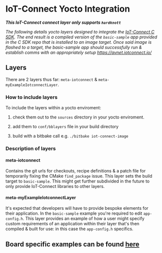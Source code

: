 # IoT-Connect Yocto Integration
***This IoT-Connect connect layer only supports `hardknott`***

*The following details yocto layers designed to integrate the [IoT-Connect C SDK](https://github.com/avnet-iotconnect/iotc-generic-c-sdk). The end result is a compiled version of the `basic-sample` app provided in the C SDK repo that is installed to an image target. Once said image is flashed to a target, the basic-sample app should successfully run & establish comms with an appropriately setup https://avnet.iotconnect.io/*

## Layers
There are 2 layers thus far: `meta-iotconnect` & `meta-myExampleIotconnectLayer`.
### How to include layers
To include the layers within a yocto enviroment:

1. check them out to the `sources` directory in your yocto enviroment.

1. add them to `conf/bblayers` file in your build directory

1. build with a bitbake call e.g. `./bitbake iot-connect-image`

### Description of layers
#### meta-iotconnect
Contains the git urls for checkouts, recipe definitions & a patch file for temporarily fixing the CMake `find_package` issue. This layer sets the build target to `basic-sample`. This might get further subdivided in the future to only provide IoT-Connect libraries to other layers.
#### meta-myExampleIotconnectLayer
It's expected that developers will have to provide bespoke elements for their application. In the `basic-sample` example you're required to edit `app-config.h`. This layer provides an example of how a user might specify custom requirements of an application within their layer that's then compiled & built for use: in this case the `app-config.h` specifics.

## Board specific examples can be found [here](board-specific_readmes/README.md)
